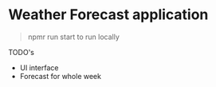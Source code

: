 # Weather Forecast application

> npmr run start
> to run locally

TODO's

- UI interface
- Forecast for whole week
